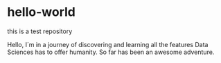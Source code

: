 # hello-world
this is a test repository

Hello, 
I´m in a journey of discovering and learning all the features Data Sciences has to offer humanity. So far has been an awesome adventure.
